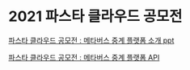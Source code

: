 # 2021 파스타 클라우드 공모전

[파스타 클라우드 공모전 : 메타버스 중계 플랫폼 소개 ppt][id]

[id]: https://docs.google.com/presentation/d/1EQhW_hOk2lxjf7lEeu9aU1LVnf82puRlN7WPavnz57g/edit?usp=drive_link

[파스타 클라우드 공모전 : 메타버스 중계 플랫폼 API][api]

[api]: https://drive.google.com/file/d/1C8Xo46-hnV_IaoVy8sRz3T5iZPxubkwn/view?usp=drive_link
